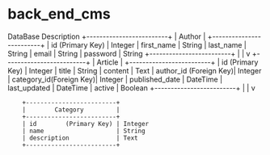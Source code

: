 # back_end_cms
DataBase Description
        +-------------------------+
        |         Author          |
        +-------------------------+
        | id        (Primary Key) | Integer
        | first_name              | String
        | last_name               | String
        | email                   | String
        | password                | String
        +-------------------------+
             |
             |
             v
        +-------------------------+
        |        Article          |
        +-------------------------+
        | id        (Primary Key) | Integer
        | title                   | String
        | content                 | Text
        | author_id  (Foreign Key)| Integer
        | category_id(Foreign Key)| Integer
        | published_date          | DateTime
        | last_updated            | DateTime
        | active                  | Boolean
        +-------------------------+
             |
             |
             v
             
        +-------------------------+
        |        Category         |
        +-------------------------+
        | id        (Primary Key) | Integer
        | name                    | String
        | description             | Text
        +-------------------------+